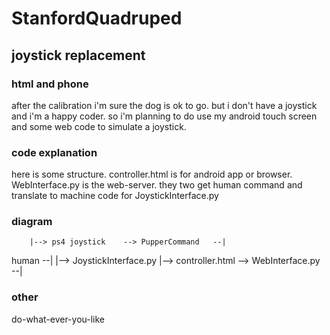 # StanfordQuadruped  
## joystick replacement
### html and phone
after the  calibration  i'm sure the dog is ok to go.
but i don't have a joystick and i'm a happy coder.
so i'm planning to do use my android touch screen and
some web code to simulate a joystick.

### code explanation
here is some structure.
controller.html is for android app or browser.
WebInterface.py is the web-server.
they two get human command and translate to machine code for JoystickInterface.py


### diagram
        |--> ps4 joystick    --> PupperCommand   --|
human --|                                          |--> JoystickInterface.py
        |--> controller.html --> WebInterface.py --|

### other
do-what-ever-you-like
